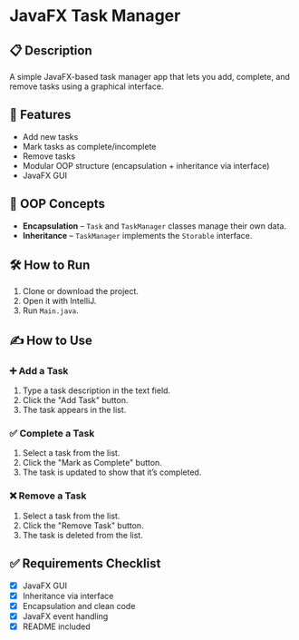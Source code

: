 # JavaFX Task Manager

## 📋 Description
A simple JavaFX-based task manager app that lets you add, complete, and remove tasks using a graphical interface. 

## 🚀 Features
- Add new tasks
- Mark tasks as complete/incomplete
- Remove tasks
- Modular OOP structure (encapsulation + inheritance via interface)
- JavaFX GUI

## 🧠 OOP Concepts
- **Encapsulation** – `Task` and `TaskManager` classes manage their own data.
- **Inheritance** – `TaskManager` implements the `Storable` interface.

## 🛠️ How to Run
1. Clone or download the project.
2. Open it with IntelliJ.
3. Run `Main.java`.

## ✍️ How to Use
### ➕ Add a Task
1. Type a task description in the text field.
2. Click the "Add Task" button.
3. The task appears in the list.

### ✅ Complete a Task
1. Select a task from the list.
2. Click the "Mark as Complete" button.
3. The task is updated to show that it’s completed.

### ❌ Remove a Task
1. Select a task from the list.
2. Click the "Remove Task" button.
3. The task is deleted from the list.

## ✅ Requirements Checklist
- [x] JavaFX GUI
- [x] Inheritance via interface
- [x] Encapsulation and clean code
- [x] JavaFX event handling
- [x] README included

